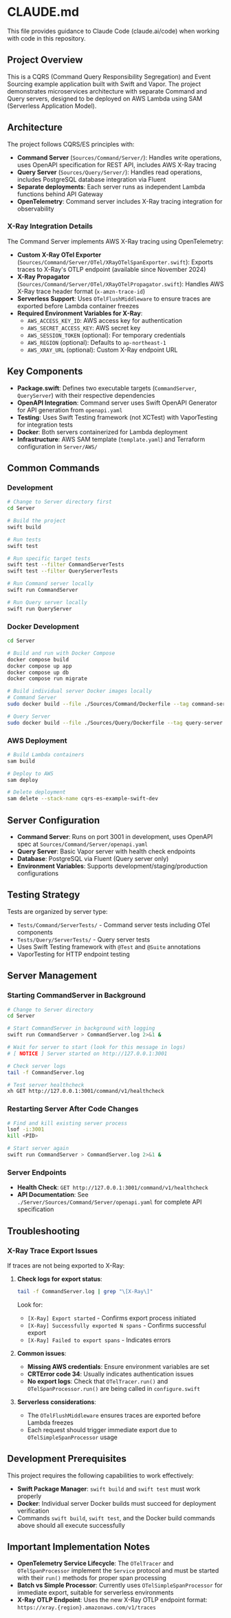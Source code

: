 # CLAUDE.md

This file provides guidance to Claude Code (claude.ai/code) when working with code in this repository.

## Project Overview

This is a CQRS (Command Query Responsibility Segregation) and Event Sourcing example application built with Swift and Vapor. The project demonstrates microservices architecture with separate Command and Query servers, designed to be deployed on AWS Lambda using SAM (Serverless Application Model).

## Architecture

The project follows CQRS/ES principles with:

- **Command Server** (`Sources/Command/Server/`): Handles write operations, uses OpenAPI specification for REST API, includes AWS X-Ray tracing
- **Query Server** (`Sources/Query/Server/`): Handles read operations, includes PostgreSQL database integration via Fluent
- **Separate deployments**: Each server runs as independent Lambda functions behind API Gateway
- **OpenTelemetry**: Command server includes X-Ray tracing integration for observability

### X-Ray Integration Details

The Command Server implements AWS X-Ray tracing using OpenTelemetry:

- **Custom X-Ray OTel Exporter** (`Sources/Command/Server/OTel/XRayOTelSpanExporter.swift`): Exports traces to X-Ray's OTLP endpoint (available since November 2024)
- **X-Ray Propagator** (`Sources/Command/Server/OTel/XRayOTelPropagator.swift`): Handles AWS X-Ray trace header format (`x-amzn-trace-id`)
- **Serverless Support**: Uses `OTelFlushMiddleware` to ensure traces are exported before Lambda container freezes
- **Required Environment Variables for X-Ray**:
  - `AWS_ACCESS_KEY_ID`: AWS access key for authentication
  - `AWS_SECRET_ACCESS_KEY`: AWS secret key
  - `AWS_SESSION_TOKEN` (optional): For temporary credentials
  - `AWS_REGION` (optional): Defaults to `ap-northeast-1`
  - `AWS_XRAY_URL` (optional): Custom X-Ray endpoint URL

## Key Components

- **Package.swift**: Defines two executable targets (`CommandServer`, `QueryServer`) with their respective dependencies
- **OpenAPI Integration**: Command server uses Swift OpenAPI Generator for API generation from `openapi.yaml`  
- **Testing**: Uses Swift Testing framework (not XCTest) with VaporTesting for integration tests
- **Docker**: Both servers containerized for Lambda deployment
- **Infrastructure**: AWS SAM template (`template.yaml`) and Terraform configuration in `Server/AWS/`

## Common Commands

### Development
```bash
# Change to Server directory first
cd Server

# Build the project
swift build

# Run tests
swift test

# Run specific target tests
swift test --filter CommandServerTests
swift test --filter QueryServerTests

# Run Command server locally
swift run CommandServer

# Run Query server locally  
swift run QueryServer
```

### Docker Development
```bash
cd Server

# Build and run with Docker Compose
docker compose build
docker compose up app
docker compose up db
docker compose run migrate

# Build individual server Docker images locally
# Command Server
sudo docker build --file ./Sources/Command/Dockerfile --tag command-server:latest .

# Query Server  
sudo docker build --file ./Sources/Query/Dockerfile --tag query-server:latest .
```

### AWS Deployment
```bash
# Build Lambda containers
sam build

# Deploy to AWS
sam deploy

# Delete deployment
sam delete --stack-name cqrs-es-example-swift-dev
```

## Server Configuration

- **Command Server**: Runs on port 3001 in development, uses OpenAPI spec at `Sources/Command/Server/openapi.yaml`
- **Query Server**: Basic Vapor server with health check endpoints
- **Database**: PostgreSQL via Fluent (Query server only)
- **Environment Variables**: Supports development/staging/production configurations

## Testing Strategy

Tests are organized by server type:
- `Tests/Command/ServerTests/` - Command server tests including OTel components
- `Tests/Query/ServerTests/` - Query server tests  
- Uses Swift Testing framework with `@Test` and `@Suite` annotations
- VaporTesting for HTTP endpoint testing

## Server Management

### Starting CommandServer in Background
```bash
# Change to Server directory
cd Server

# Start CommandServer in background with logging
swift run CommandServer > CommandServer.log 2>&1 &

# Wait for server to start (look for this message in logs)
# [ NOTICE ] Server started on http://127.0.0.1:3001

# Check server logs
tail -f CommandServer.log

# Test server healthcheck
xh GET http://127.0.0.1:3001/command/v1/healthcheck
```

### Restarting Server After Code Changes
```bash
# Find and kill existing server process
lsof -i:3001
kill <PID>

# Start server again
swift run CommandServer > CommandServer.log 2>&1 &
```

### Server Endpoints
- **Health Check**: `GET http://127.0.0.1:3001/command/v1/healthcheck`
- **API Documentation**: See `./Server/Sources/Command/Server/openapi.yaml` for complete API specification

## Troubleshooting

### X-Ray Trace Export Issues

If traces are not being exported to X-Ray:

1. **Check logs for export status**:
   ```bash
   tail -f CommandServer.log | grep "\[X-Ray\]"
   ```
   Look for:
   - `[X-Ray] Export started` - Confirms export process initiated
   - `[X-Ray] Successfully exported N spans` - Confirms successful export
   - `[X-Ray] Failed to export spans` - Indicates errors

2. **Common issues**:
   - **Missing AWS credentials**: Ensure environment variables are set
   - **CRTError code 34**: Usually indicates authentication issues
   - **No export logs**: Check that `OTelTracer.run()` and `OTelSpanProcessor.run()` are being called in `configure.swift`

3. **Serverless considerations**:
   - The `OTelFlushMiddleware` ensures traces are exported before Lambda freezes
   - Each request should trigger immediate export due to `OTelSimpleSpanProcessor` usage

## Development Prerequisites

This project requires the following capabilities to work effectively:
- **Swift Package Manager**: `swift build` and `swift test` must work properly
- **Docker**: Individual server Docker builds must succeed for deployment verification
- Commands `swift build`, `swift test`, and the Docker build commands above should all execute successfully

## Important Implementation Notes

- **OpenTelemetry Service Lifecycle**: The `OTelTracer` and `OTelSpanProcessor` implement the `Service` protocol and must be started with their `run()` methods for proper span processing
- **Batch vs Simple Processor**: Currently uses `OTelSimpleSpanProcessor` for immediate export, suitable for serverless environments
- **X-Ray OTLP Endpoint**: Uses the new X-Ray OTLP endpoint format: `https://xray.{region}.amazonaws.com/v1/traces`